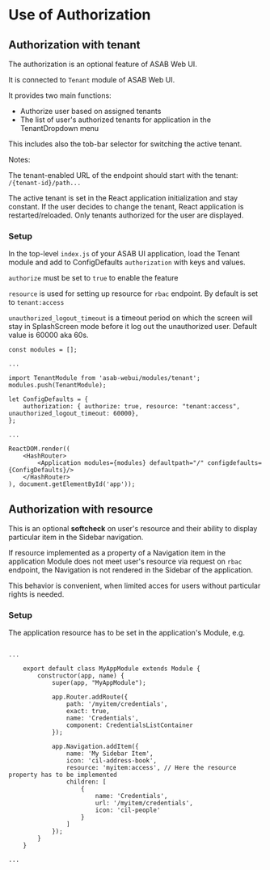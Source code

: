 # Use of Authorization

## Authorization with tenant

The authorization is an optional feature of ASAB Web UI.

It is connected to `Tenant` module of ASAB Web UI.

It provides two main functions:

- Authorize user based on assigned tenants
- The list of user's authorized tenants for application in the TenantDropdown menu

This includes also the tob-bar selector for switching the active tenant.

Notes:

The tenant-enabled URL of the endpoint should start with the tenant: `/{tenant-id}/path...`

The active tenant is set in the React application initialization and stay constant.
If the user decides to change the tenant, React application is restarted/reloaded.
Only tenants authorized for the user are displayed.


### Setup

In the top-level `index.js` of your ASAB UI application, load the Tenant module and add to ConfigDefaults `authorization` with keys and values.

`authorize` must be set to `true` to enable the feature

`resource` is used for setting up resource for `rbac` endpoint. By default is set to `tenant:access`

`unauthorized_logout_timeout` is a timeout period on which the screen will stay in SplashScreen mode before it log out the unauthorized user. Default value is 60000 aka 60s.

<!-- TODO: Set up also BASE_URL, Microservice, Subpaths, etc... -->

```
const modules = [];

...

import TenantModule from 'asab-webui/modules/tenant';
modules.push(TenantModule);

let ConfigDefaults = {
	authorization: { authorize: true, resource: "tenant:access", unauthorized_logout_timeout: 60000},
};

...

ReactDOM.render((
	<HashRouter>
		<Application modules={modules} defaultpath="/" configdefaults={ConfigDefaults}/>
	</HashRouter>
), document.getElementById('app'));
```

## Authorization with resource

This is an optional **softcheck** on user's resource and their ability to display particular item in the Sidebar navigation.

If resource implemented as a property of a Navigation item in the application Module does not meet user's resource via request on `rbac` endpoint, the Navigation is not rendered in the Sidebar of the application.

This behavior is convenient, when limited acces for users without particular rights is needed.

### Setup

The application resource has to be set in the application's Module, e.g.

```

...

	export default class MyAppModule extends Module {
		constructor(app, name) {
			super(app, "MyAppModule");

			app.Router.addRoute({
				path: '/myitem/credentials',
				exact: true,
				name: 'Credentials',
				component: CredentialsListContainer
			});

			app.Navigation.addItem({
				name: 'My Sidebar Item',
				icon: 'cil-address-book',
				resource: 'myitem:access', // Here the resource property has to be implemented
				children: [
					{
						name: 'Credentials',
						url: '/myitem/credentials',
						icon: 'cil-people'
					}
				]
			});
		}
	}

...

```
